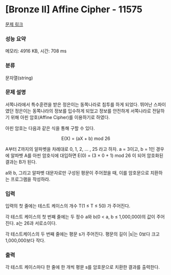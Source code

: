 # [Bronze II] Affine Cipher - 11575 

[문제 링크](https://www.acmicpc.net/problem/11575) 

### 성능 요약

메모리: 4916 KB, 시간: 708 ms

### 분류

문자열(string)

### 문제 설명

<p>서쪽나라에서 특수훈련을 받은 정은이는 동쪽나라로 침투를 하게 되었다. 뛰어난 스파이였던 정은이는 동쪽나라의 정보를 입수하게 되었고 정보를 안전하게 서쪽나라로 전달하기 위해 아핀 암호(Affine Cipher)를 이용하기로 하였다.</p>

<p>아핀 암호는 다음과 같은 식을 통해 구할 수 있다.</p>

<p style="text-align: center;">E(X) = (aX + b) mod 26</p>

<p>A부터 Z까지의 알파벳을 차례대로 0, 1, 2, ... , 25 라고 하자. a = 3이고, b = 1인 경우에 알파벳 A를 아핀 암호식에 대입하면 E(0) = (3 × 0 + 1) mod 26 이 되어 암호화된 결과는 B가 된다.</p>

<p>a와 b, 그리고 알파벳 대문자로만 구성된 평문이 주어졌을 때, 이를 암호문으로 치환하는 프로그램을 작성하라.</p>

### 입력 

 <p>입력의 첫 줄에는 테스트 케이스의 개수 T(1 ≤ T ≤ 50) 가 주어진다.</p>

<p>각 테스트 케이스의 첫 번째 줄에는 두 정수 a와 b(0 < a, b ≤ 1,000,000)의 값이 주어진다. a는 26과 서로소이다.</p>

<p>각 테스트케이스의 두 번째 줄에는 평문 s가 주어진다. 평문의 길이 |s|는 0보다 크고 1,000,000보다 작다.</p>

### 출력 

 <p>각 테스트 케이스마다 한 줄에 한 개씩 평문 s를 암호문으로 치환한 결과를 출력한다.</p>

